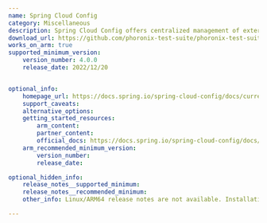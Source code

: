 ```yaml
---
name: Spring Cloud Config
category: Miscellaneous
description: Spring Cloud Config offers centralized management of external configurations for distributed applications. It handles both server and client-side settings, allowing apps to pull configurations from sources like Git repositories or databases.
download_url: https://github.com/phoronix-test-suite/phoronix-test-suite/releases
works_on_arm: true
supported_minimum_version:
    version_number: 4.0.0
    release_date: 2022/12/20


optional_info:
    homepage_url: https://docs.spring.io/spring-cloud-config/docs/current/reference/html/
    support_caveats:
    alternative_options:
    getting_started_resources:
        arm_content: 
        partner_content: 
        official_docs: https://docs.spring.io/spring-cloud-config/docs/current/reference/html/#_quick_start
    arm_recommended_minimum_version:
        version_number:
        release_date: 

optional_hidden_info:
    release_notes__supported_minimum: 
    release_notes__recommended_minimum:
    other_info: Linux/ARM64 release notes are not available. Installation and testing are done using tar archive [4.0.0](https://github.com/spring-cloud/spring-cloud-config/releases/tag/v4.0.0), along with java-17. 

---
```

